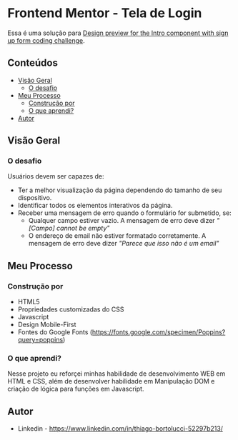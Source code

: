 # Frontend Mentor - Tela de Login

Essa é uma solução para [Design preview for the Intro component with sign up form coding challenge](./design/desktop-preview.jpg).

## Conteúdos

- [Visão Geral](#Visão-Geral)
  - [O desafio](#O-desafio)
- [Meu Processo](#Meu-Processo)
  - [Construção por](#Construção-por)
  - [O que aprendi?](#O-que-aprendi?)
- [Autor](#Autor)

## Visão Geral

### O desafio

Usuários devem ser capazes de:

- Ter a melhor visualização da página dependendo do tamanho de seu dispositivo.
- Identificar todos os elementos interativos da página.
- Receber uma mensagem de erro quando o formulário for submetido, se:
   - Qualquer campo estiver vazio. A mensagem de erro deve dizer *"[Campo] cannot be empty"*
   - O endereço de email não estiver formatado corretamente. A mensagem de erro deve dizer *"Parece que isso não é um email"*

## Meu Processo

### Construção por

- HTML5
- Propriedades customizadas do CSS
- Javascript
- Design Mobile-First
- Fontes do Google Fonts (https://fonts.google.com/specimen/Poppins?query=poppins)

### O que aprendi?

Nesse projeto eu reforçei minhas habilidade de desenvolvimento WEB em HTML e CSS, além de desenvolver habilidade em Manipulação DOM e criação de lógica para funções em Javascript.

## Autor

- Linkedin - https://www.linkedin.com/in/thiago-bortolucci-52297b213/
